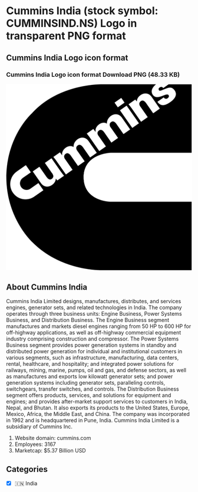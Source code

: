 # Cummins India (stock symbol: CUMMINSIND.NS) Logo in transparent PNG format

## Cummins India Logo icon format

### Cummins India Logo icon format Download PNG (48.33 KB)

![Cummins India Logo icon format Download PNG (48.33 KB)](/img/orig/CUMMINSIND.NS-cbd77df2.png)

## About Cummins India

Cummins India Limited designs, manufactures, distributes, and services engines, generator sets, and related technologies in India. The company operates through three business units: Engine Business, Power Systems Business, and Distribution Business. The Engine Business segment manufactures and markets diesel engines ranging from 50 HP to 600 HP for off-highway applications, as well as off-highway commercial equipment industry comprising construction and compressor. The Power Systems Business segment provides power generation systems in standby and distributed power generation for individual and institutional customers in various segments, such as infrastructure, manufacturing, data centers, rental, healthcare, and hospitality; and integrated power solutions for railways, mining, marine, pumps, oil and gas, and defense sectors, as well as manufactures and exports low kilowatt generator sets; and power generation systems including generator sets, paralleling controls, switchgears, transfer switches, and controls. The Distribution Business segment offers products, services, and solutions for equipment and engines; and provides after-market support services to customers in India, Nepal, and Bhutan. It also exports its products to the United States, Europe, Mexico, Africa, the Middle East, and China. The company was incorporated in 1962 and is headquartered in Pune, India. Cummins India Limited is a subsidiary of Cummins Inc.

1. Website domain: cummins.com
2. Employees: 3167
3. Marketcap: $5.37 Billion USD


## Categories
- [x] 🇮🇳 India
